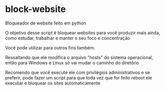 # block-website
Bloqueador de website feito em python

O objetivo desse script é bloquear websites para você produzir mais ainda, como estudar, trabalhar e manter o seu foco e concentração

Você pode utilizar para outros fins também.

Ressaltando que ele modifica o arquivo "hosts" do sistema operacional, então para Windows e Linux só vai mudar o caminho do diretório

Recomendo que você execute ele com privilégios administrativos e se preferir, pode fazer um script para que toda vez que for feito reboot ele executar e bloquear os sites automaticamente
